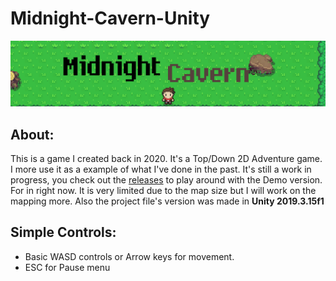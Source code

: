 # Midnight-Cavern-Unity
<img src="https://raw.githubusercontent.com/K-209/Midnight-Cavern-Unity/main/Assets/Art/Midnight.png" alt="Banner">

## About:
This is a game I created back in 2020. It's a Top/Down 2D Adventure game. I more use it as a example of what I've done in the past.
It's still a work in progress, you check out the [releases](https://github.com/K-209/Midnight-Cavern-Unity/releases) to play around with the Demo version.
For in right now. It is very limited due to the map size but I will work on the mapping more. Also the project file's version was made in **Unity 2019.3.15f1**

## Simple Controls: 
- Basic WASD controls or Arrow keys for movement.
- ESC for Pause menu
